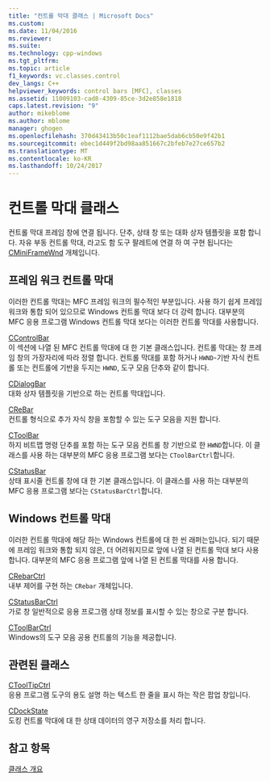 ```yaml
---
title: "컨트롤 막대 클래스 | Microsoft Docs"
ms.custom: 
ms.date: 11/04/2016
ms.reviewer: 
ms.suite: 
ms.technology: cpp-windows
ms.tgt_pltfrm: 
ms.topic: article
f1_keywords: vc.classes.control
dev_langs: C++
helpviewer_keywords: control bars [MFC], classes
ms.assetid: 11009103-cad8-4309-85ce-3d2e858e1818
caps.latest.revision: "9"
author: mikeblome
ms.author: mblome
manager: ghogen
ms.openlocfilehash: 370d43413b50c1eaf1112bae5dab6cb50e9f42b1
ms.sourcegitcommit: ebec1d449f2bd98aa851667c2bfeb7e27ce657b2
ms.translationtype: MT
ms.contentlocale: ko-KR
ms.lasthandoff: 10/24/2017
---
```

# <a name="control-bar-classes"></a>컨트롤 막대 클래스
컨트롤 막대 프레임 창에 연결 됩니다. 단추, 상태 창 또는 대화 상자 템플릿을 포함 합니다. 자유 부동 컨트롤 막대, 라고도 함 도구 팔레트에 연결 하 여 구현 됩니다는 [CMiniFrameWnd](../mfc/reference/cminiframewnd-class.md) 개체입니다.  
  
## <a name="framework-control-bars"></a>프레임 워크 컨트롤 막대  
 이러한 컨트롤 막대는 MFC 프레임 워크의 필수적인 부분입니다. 사용 하기 쉽게 프레임 워크와 통합 되어 있으므로 Windows 컨트롤 막대 보다 더 강력 합니다. 대부분의 MFC 응용 프로그램 Windows 컨트롤 막대 보다는 이러한 컨트롤 막대를 사용합니다.  
  
 [CControlBar](../mfc/reference/ccontrolbar-class.md)  
 이 섹션에 나열 된 MFC 컨트롤 막대에 대 한 기본 클래스입니다. 컨트롤 막대는 창 프레임 창의 가장자리에 따라 정렬 합니다. 컨트롤 막대를 포함 하거나 `HWND`-기반 자식 컨트롤 또는 컨트롤에 기반을 두지는 `HWND`, 도구 모음 단추와 같이 합니다.  
  
 [CDialogBar](../mfc/reference/cdialogbar-class.md)  
 대화 상자 템플릿을 기반으로 하는 컨트롤 막대입니다.  
  
 [CReBar](../mfc/reference/crebar-class.md)  
 컨트롤 형식으로 추가 자식 창을 포함할 수 있는 도구 모음을 지원 합니다.  
  
 [CToolBar](../mfc/reference/ctoolbar-class.md)  
 하지 비트맵 명령 단추를 포함 하는 도구 모음 컨트롤 창 기반으로 한 `HWND`합니다. 이 클래스를 사용 하는 대부분의 MFC 응용 프로그램 보다는 `CToolBarCtrl`합니다.  
  
 [CStatusBar](../mfc/reference/cstatusbar-class.md)  
 상태 표시줄 컨트롤 창에 대 한 기본 클래스입니다. 이 클래스를 사용 하는 대부분의 MFC 응용 프로그램 보다는 `CStatusBarCtrl`합니다.  
  
## <a name="windows-control-bars"></a>Windows 컨트롤 막대  
 이러한 컨트롤 막대에 해당 하는 Windows 컨트롤에 대 한 씬 래퍼는입니다. 되기 때문에 프레임 워크와 통합 되지 않은, 더 어려워지므로 앞에 나열 된 컨트롤 막대 보다 사용 합니다. 대부분의 MFC 응용 프로그램 앞에 나열 된 컨트롤 막대를 사용 합니다.  
  
 [CRebarCtrl](../mfc/reference/crebarctrl-class.md)  
 내부 제어를 구현 하는 `CRebar` 개체입니다.  
  
 [CStatusBarCtrl](../mfc/reference/cstatusbarctrl-class.md)  
 가로 창 일반적으로 응용 프로그램 상태 정보를 표시할 수 있는 창으로 구분 합니다.  
  
 [CToolBarCtrl](../mfc/reference/ctoolbarctrl-class.md)  
 Windows의 도구 모음 공용 컨트롤의 기능을 제공합니다.  
  
## <a name="related-classes"></a>관련된 클래스  
 [CToolTipCtrl](../mfc/reference/ctooltipctrl-class.md)  
 응용 프로그램 도구의 용도 설명 하는 텍스트 한 줄을 표시 하는 작은 팝업 창입니다.  
  
 [CDockState](../mfc/reference/cdockstate-class.md)  
 도킹 컨트롤 막대에 대 한 상태 데이터의 영구 저장소를 처리 합니다.  
  
## <a name="see-also"></a>참고 항목  
 [클래스 개요](../mfc/class-library-overview.md)

